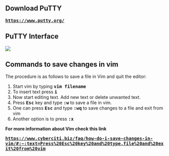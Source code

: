 <h2> Download PuTTY</h2>

 <kbd><strong>https://www.putty.org/</strong></kbd>
 
 <h2>PuTTY Interface</h2>

 <kbd><strong><img src=https://cdn.discordapp.com/attachments/515414857453928449/1042996560146993252/Screenshot_2022-11-18_095507.png></strong></kbd>


<h2>Commands to save changes in vim</h2>
<p>The procedure is as follows to save a file in Vim and quit the editor:</p>
<ol>
<li>Start vim by typing <kbd><strong> vim filename</strong></kbd> </li>
<li>To insert text press <kbd><strong>i</strong></kbd></li>
<li>Now start editing text. Add new text or delete unwanted text.</li>
<li>Press <kbd><strong>Esc</strong></kbd> key and type <kbd><strong>:w</strong></kbd> to save a file in vim.</li>
<li>One can press <kbd><strong>Esc</strong></kbd> and type <kbd><strong>:wq</strong></kbd> to save changes to a file and exit from vim</li>
<li>Another option is to press <kbd><strong>:x</strong></kbd></li>
</ol>


**For more information about Vim check this link**

  <kbd><strong>https://www.cyberciti.biz/faq/how-do-i-save-changes-in-vim/#:~:text=Press%20Esc%20key%20and%20type,file%20and%20exit%20from%20vim</strong></kbd>
